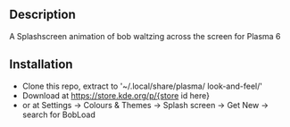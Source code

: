 ## Description
 A Splashscreen animation of bob waltzing across the screen for Plasma 6
## Installation
 - Clone this repo, extract to '~/.local/share/plasma/ look-and-feel/'
 -  Download at https://store.kde.org/p/{store id here}
 - or at Settings -> Colours & Themes -> Splash screen -> Get New -> search for BobLoad


